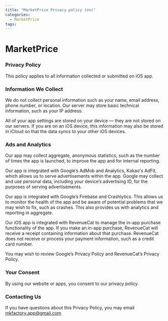 ```yaml
---
title: "MarketPrice Privacy policy (en)"
categories:
  - MarketPrice
tags:
---
```



# MarketPrice

### Privacy Policy
This policy applies to all information collected or submitted on iOS app.

### Information We Collect
We do not collect personal information such as your name, email address, phone number, or location. Our server may store basic technical information, such as your IP address.

All of your app settings are stored on your device — they are not stored on our servers. If you are on an iOS device, this information may also be stored in iCloud so that the data syncs to your other iOS devices.

### Ads and Analytics

Our app may collect aggregate, anonymous statistics, such as the number of times the app is launched, to improve the app and for internal reporting.

Our app is integrated with Google’s AdMob and Analytics, Kakao's AdFit, which allows us to serve advertisements within the app. Google may collect and use personal data, including your device’s advertising ID, for the purposes of serving advertisements.

Our app is integrated with Google’s Firebase and Crashlytics. This allows us to monitor the health of the app and be aware of potential problems that we may wish to fix, such as crashes. This also provides us with analytics and reporting in aggregate.

Our iOS app is integrated with RevenueCat to manage the in-app purchase functionality of the app. If you make an in-app purchase, RevenueCat will receive a receipt containing information about that purchase. RevenueCat does not receive or process your payment information, such as a credit card number.

You may wish to review Google’s Privacy Policy and RevenueCat’s Privacy Policy.

### Your Consent
By using our website or apps, you consent to our privacy policy.

### Contacting Us
If you have questions about this Privacy Policy, you may email mkfactory.app@gmail.com
